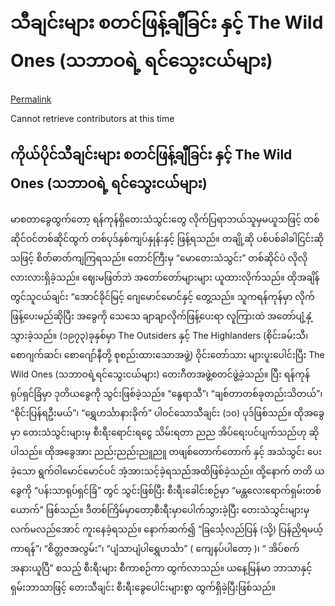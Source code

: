 # သီချင်းများ စတင်ဖြန့်ချီခြင်း နှင့် The Wild Ones \(သဘာဝရဲ့ ရင်သွေးငယ်များ\)

[Permalink](https://github.com/mgyannainglin/saihteesaing/blob/235ecddf723456ea87820f573ab1091c65c1a24a/starting-pro-singer.md)

Cannot retrieve contributors at this time

## ကိုယ်ပိုင်သီချင်းများ စတင်ဖြန့်ချီခြင်း နှင့် The Wild Ones \(သဘာဝရဲ့ ရင်သွေးငယ်များ\)

မာစတာခွေထွက်တော့ ရန်ကုန်ရှိတေးသံသွင်းတွေ လိုက်ပြရာဘယ်သူမှမယူသဖြင့် တစ်ဆိုင်ဝင်တစ်ဆိုင်ထွက် တစ်ပုဒ်နှစ်ကျပ်နှုန်းနှင့် ဖြန့်ရသည်။ တချို့ဆို ပစ်ပစ်ခါခါငြင်းဆိုသဖြင့် စိတ်ဓာတ်ကျကြရသည်။ တောင်ကြီးမှ “မောတေးသံသွင်း” တစ်ဆိုင်ပဲ လိုလို လားလားရှိခဲ့သည်။ ဈေးမဖြတ်ဘဲ အတော်တော်များများ ယူထားလိုက်သည်။ ထိုအချိန် တွင်သူငယ်ချင်း “အောင်ခိုင်မြင့် ဂျေမောင်မောင်နှင့် တွေ့သည်။ သူကရန်ကုန်မှာ လိုက်ဖြန့်ပေးမည်ဆိုပြီး အခွေကို သေသေ ချာချာလိုက်ဖြန့်ပေးရာ လူကြားထဲ အတော်ပျံ့နှံ့သွားခဲ့သည်။ \(၁၉၇၃\)ခုနှစ်မှာ The Outsiders နှင့် The Highlanders \(စိုင်းခမ်းသီ၊ စောဂျက်ဆင်၊ စောဂျော်နီတို့ စုစည်းထားသောအဖွဲ့\) ဝိုင်းတော်သား များပူးပေါင်းပြီး The Wild Ones \(သဘာဝရဲ့ရင်သွေးငယ်များ\) တေးဂီတအဖွဲ့စတင်ဖွဲ့ခဲ့သည်။ ပြီး ရန်ကုန်ရုပ်ရှင်ခြံမှာ ဒုတိယခွေကို သွင်းဖြစ်ခဲ့သည်။ “နွေရာသီ”၊ “ချစ်တာတစ်ခုတည်းသိတယ်”၊ “စိုင်းပြန်ရဦးမယ်”၊ “ရွှေဟင်္သာနားခိုက်” ပါဝင်သောသီချင်း \(၁၀\) ပုဒ်ဖြစ်သည်။ ထိုအခွေမှာ တေးသံသွင်းများမှ စီးရီးရောင်းရငွေ သိမ်းရတာ ညည အိပ်ရေးပင်ပျက်သည်ဟု ဆိုပါသည်။ ထိုအခွေအား ညည်းညည်းညူညူ တဖျစ်တောက်တောက် နှင့် အသံသွင်း ပေးခဲ့သော ရွက်ဝါမောင်မောင်ပင် အံ့အားသင့်ခဲ့ရသည်အထိဖြစ်ခဲ့သည်။ ထို့နောက် တတိ ယခွေကို “ပန်းသာရုပ်ရှင်ခြံ” တွင် သွင်းဖြစ်ပြီး စီးရီးခေါင်းစဉ်မှာ “မန္တလေးရောက်ရှမ်းတစ်ယောက်” ဖြစ်သည်။ ဒီတစ်ကြိမ်မှာတော့စီးရီးမှာပေါက်သွားခဲ့ပြီး တေးသံသွင်းများမှ လက်မလည်အောင် ကူးနေခဲ့ရသည်။ နောက်ဆက်၍ “ခြင်္သေ့လည်ပြန် \(သို့\) ပြန်ညှိရမယ့်ကာရန်”၊ “စိတ္တဇအလွမ်း”၊ “ပျံသာပျံပါရွှေဟင်္သာ” \( ကျေနပ်ပါတော့ \)၊ “ အိပ်စက်အနားယူပြီ” စသည့် စီးရီးများ စီကာစဉ်ကာ ထွက်လာသည်။ ယနေ့မြန်မာ ဘာသာနှင့် ရှမ်းဘာသာဖြင့် တေးသီချင်း စီးရီးခွေပေါင်းများစွာ ထွက်ရှိခဲ့ပြီးဖြစ်သည်။

